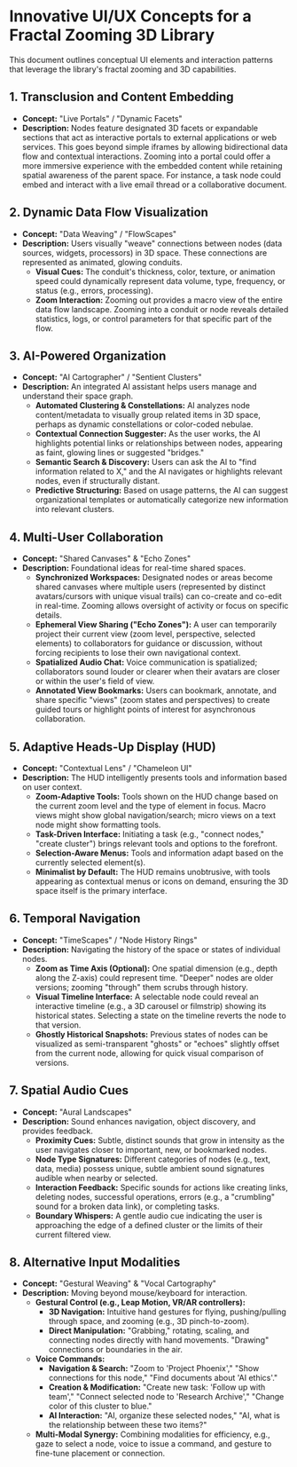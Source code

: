 # Innovative UI/UX Concepts for a Fractal Zooming 3D Library

This document outlines conceptual UI elements and interaction patterns that leverage the library's fractal zooming and 3D capabilities.

## 1. Transclusion and Content Embedding

*   **Concept:** "Live Portals" / "Dynamic Facets"
*   **Description:** Nodes feature designated 3D facets or expandable sections that act as interactive portals to external applications or web services. This goes beyond simple iframes by allowing bidirectional data flow and contextual interactions. Zooming into a portal could offer a more immersive experience with the embedded content while retaining spatial awareness of the parent space. For instance, a task node could embed and interact with a live email thread or a collaborative document.

## 2. Dynamic Data Flow Visualization

*   **Concept:** "Data Weaving" / "FlowScapes"
*   **Description:** Users visually "weave" connections between nodes (data sources, widgets, processors) in 3D space. These connections are represented as animated, glowing conduits.
    *   **Visual Cues:** The conduit's thickness, color, texture, or animation speed could dynamically represent data volume, type, frequency, or status (e.g., errors, processing).
    *   **Zoom Interaction:** Zooming out provides a macro view of the entire data flow landscape. Zooming into a conduit or node reveals detailed statistics, logs, or control parameters for that specific part of the flow.

## 3. AI-Powered Organization

*   **Concept:** "AI Cartographer" / "Sentient Clusters"
*   **Description:** An integrated AI assistant helps users manage and understand their space graph.
    *   **Automated Clustering & Constellations:** AI analyzes node content/metadata to visually group related items in 3D space, perhaps as dynamic constellations or color-coded nebulae.
    *   **Contextual Connection Suggester:** As the user works, the AI highlights potential links or relationships between nodes, appearing as faint, glowing lines or suggested "bridges."
    *   **Semantic Search & Discovery:** Users can ask the AI to "find information related to X," and the AI navigates or highlights relevant nodes, even if structurally distant.
    *   **Predictive Structuring:** Based on usage patterns, the AI can suggest organizational templates or automatically categorize new information into relevant clusters.

## 4. Multi-User Collaboration

*   **Concept:** "Shared Canvases" & "Echo Zones"
*   **Description:** Foundational ideas for real-time shared spaces.
    *   **Synchronized Workspaces:** Designated nodes or areas become shared canvases where multiple users (represented by distinct avatars/cursors with unique visual trails) can co-create and co-edit in real-time. Zooming allows oversight of activity or focus on specific details.
    *   **Ephemeral View Sharing ("Echo Zones"):** A user can temporarily project their current view (zoom level, perspective, selected elements) to collaborators for guidance or discussion, without forcing recipients to lose their own navigational context.
    *   **Spatialized Audio Chat:** Voice communication is spatialized; collaborators sound louder or clearer when their avatars are closer or within the user's field of view.
    *   **Annotated View Bookmarks:** Users can bookmark, annotate, and share specific "views" (zoom states and perspectives) to create guided tours or highlight points of interest for asynchronous collaboration.

## 5. Adaptive Heads-Up Display (HUD)

*   **Concept:** "Contextual Lens" / "Chameleon UI"
*   **Description:** The HUD intelligently presents tools and information based on user context.
    *   **Zoom-Adaptive Tools:** Tools shown on the HUD change based on the current zoom level and the type of element in focus. Macro views might show global navigation/search; micro views on a text node might show formatting tools.
    *   **Task-Driven Interface:** Initiating a task (e.g., "connect nodes," "create cluster") brings relevant tools and options to the forefront.
    *   **Selection-Aware Menus:** Tools and information adapt based on the currently selected element(s).
    *   **Minimalist by Default:** The HUD remains unobtrusive, with tools appearing as contextual menus or icons on demand, ensuring the 3D space itself is the primary interface.

## 6. Temporal Navigation

*   **Concept:** "TimeScapes" / "Node History Rings"
*   **Description:** Navigating the history of the space or states of individual nodes.
    *   **Zoom as Time Axis (Optional):** One spatial dimension (e.g., depth along the Z-axis) could represent time. "Deeper" nodes are older versions; zooming "through" them scrubs through history.
    *   **Visual Timeline Interface:** A selectable node could reveal an interactive timeline (e.g., a 3D carousel or filmstrip) showing its historical states. Selecting a state on the timeline reverts the node to that version.
    *   **Ghostly Historical Snapshots:** Previous states of nodes can be visualized as semi-transparent "ghosts" or "echoes" slightly offset from the current node, allowing for quick visual comparison of versions.

## 7. Spatial Audio Cues

*   **Concept:** "Aural Landscapes"
*   **Description:** Sound enhances navigation, object discovery, and provides feedback.
    *   **Proximity Cues:** Subtle, distinct sounds that grow in intensity as the user navigates closer to important, new, or bookmarked nodes.
    *   **Node Type Signatures:** Different categories of nodes (e.g., text, data, media) possess unique, subtle ambient sound signatures audible when nearby or selected.
    *   **Interaction Feedback:** Specific sounds for actions like creating links, deleting nodes, successful operations, errors (e.g., a "crumbling" sound for a broken data link), or completing tasks.
    *   **Boundary Whispers:** A gentle audio cue indicating the user is approaching the edge of a defined cluster or the limits of their current filtered view.

## 8. Alternative Input Modalities

*   **Concept:** "Gestural Weaving" & "Vocal Cartography"
*   **Description:** Moving beyond mouse/keyboard for interaction.
    *   **Gestural Control (e.g., Leap Motion, VR/AR controllers):**
        *   **3D Navigation:** Intuitive hand gestures for flying, pushing/pulling through space, and zooming (e.g., 3D pinch-to-zoom).
        *   **Direct Manipulation:** "Grabbing," rotating, scaling, and connecting nodes directly with hand movements. "Drawing" connections or boundaries in the air.
    *   **Voice Commands:**
        *   **Navigation & Search:** "Zoom to 'Project Phoenix'," "Show connections for this node," "Find documents about 'AI ethics'."
        *   **Creation & Modification:** "Create new task: 'Follow up with team'," "Connect selected node to 'Research Archive'," "Change color of this cluster to blue."
        *   **AI Interaction:** "AI, organize these selected nodes," "AI, what is the relationship between these two items?"
    *   **Multi-Modal Synergy:** Combining modalities for efficiency, e.g., gaze to select a node, voice to issue a command, and gesture to fine-tune placement or connection.
